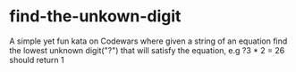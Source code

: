 # find-the-unkown-digit

A simple yet fun kata on Codewars where given a string of an equation find the lowest unknown digit("?") that will satisfy the equation, e.g ?3 * 2 = 26 should return 1
